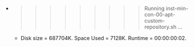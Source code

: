 * >>>>>>>>> Running inst-min-con-00-apt-custom-repository.sh ...
  * Disk size = 687704K. Space Used = 7128K. Runtime = 00:00:00:02.
